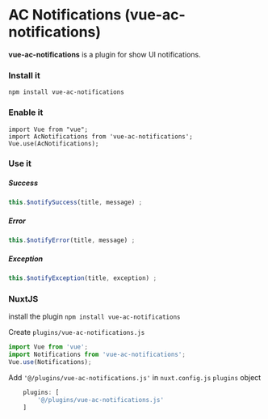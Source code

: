 # AC Notifications (vue-ac-notifications)

**vue-ac-notifications** is a plugin for show UI notifications.

### Install it
```shell script
npm install vue-ac-notifications
``` 

### Enable it
```vue
import Vue from "vue";
import AcNotifications from 'vue-ac-notifications';
Vue.use(AcNotifications);
```
### Use it

##### Success
```javascript
this.$notifySuccess(title, message) ;
```

##### Error
```javascript
this.$notifyError(title, message) ;
```

##### Exception
```javascript
this.$notifyException(title, exception) ;
```

### NuxtJS
install the plugin `npm install vue-ac-notifications`

Create `plugins/vue-ac-notifications.js`
```javascript
import Vue from 'vue';
import Notifications from 'vue-ac-notifications';
Vue.use(Notifications);
```

Add `'@/plugins/vue-ac-notifications.js'` in `nuxt.config.js` `plugins` object
```javascript
	plugins: [
		'@/plugins/vue-ac-notifications.js'
	]
``` 
